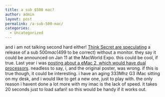 ```yaml
---
title: a sub $500 mac?
author: admin
layout: post
permalink: /a-sub-500-mac/
categories:
  - Uncategorized
---
```

and i am not talking second hard either! [Think Secret are speculating][1] a release of a sub $500 mac ($499 to be correct) without a monitor. they say it could be announced on Jan 11 at the MacWorld Expo. this could be cool, if true. Last year i was [posting about a eMac 2, which would have dual processors][2]. neadless to say, i, and the original poster, was wrong. if this is true though, it could be interesting. i have an aging 333Mhz G3 iMac sitting on my desk, and i would like to get a new one, just to play with. the only reason i havent done a lot more with my imac is the lack of speed. it takes 20 seconds just to load safari! so this would be handy if it works out.

 [1]: http://www.thinksecret.com/news/0412expo2.html
 [2]: http://blog.lotas-smartman.net/archives/2003/11/22/1066/emac-2-in-january/